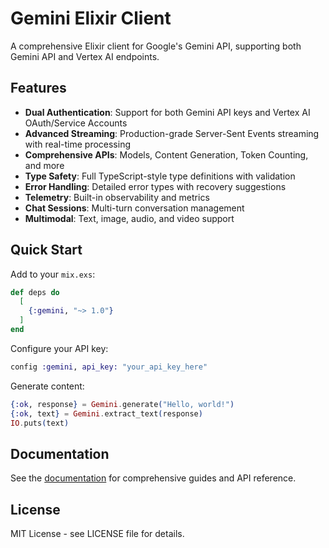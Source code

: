# Gemini Elixir Client

A comprehensive Elixir client for Google's Gemini API, supporting both Gemini API and Vertex AI endpoints.

## Features

- **Dual Authentication**: Support for both Gemini API keys and Vertex AI OAuth/Service Accounts
- **Advanced Streaming**: Production-grade Server-Sent Events streaming with real-time processing
- **Comprehensive APIs**: Models, Content Generation, Token Counting, and more
- **Type Safety**: Full TypeScript-style type definitions with validation
- **Error Handling**: Detailed error types with recovery suggestions
- **Telemetry**: Built-in observability and metrics
- **Chat Sessions**: Multi-turn conversation management
- **Multimodal**: Text, image, audio, and video support

## Quick Start

Add to your `mix.exs`:

```elixir
def deps do
  [
    {:gemini, "~> 1.0"}
  ]
end
```

Configure your API key:

```elixir
config :gemini, api_key: "your_api_key_here"
```

Generate content:

```elixir
{:ok, response} = Gemini.generate("Hello, world!")
{:ok, text} = Gemini.extract_text(response)
IO.puts(text)
```

## Documentation

See the [documentation](https://hexdocs.pm/gemini) for comprehensive guides and API reference.

## License

MIT License - see LICENSE file for details.
